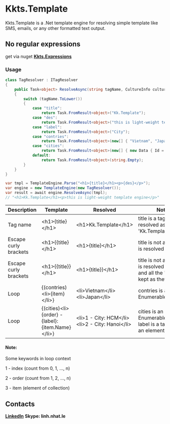 # Kkts.Template
Kkts.Template is a .Net template engine for resolving simple template like SMS, emails, or any other formatted text output.

## No regular expressions

get via nuget **[Kkts.Expressions](https://www.nuget.org/packages/Kkts.Template/)** 
### Usage
``` csharp
class TagResolver : ITagResolver
{
    public Task<object> ResolveAsync(string tagName, CultureInfo cultureInfo)
    {
        switch (tagName.ToLower())
        {
            case "title":
                return Task.FromResult<object>("Kk.Template");
            case "des":
                return Task.FromResult<object>("this is light-weight template engine");
            case "label":
                return Task.FromResult<object>("City");
            case "contries":
                return Task.FromResult<object>(new[] { "Vietnam", "Japan" });
            case "cities":
                return Task.FromResult<object>(new[] { new Data { Id = 1, Name = "HCM" }, new Data { Id = 2, Name = "Hanoi" } });
            default:
                return Task.FromResult<object>(string.Empty);
        }
    }
}

var tmpl = TemplateEngine.Parse("<h1>{title}</h1><p>{des}</p>");
var engine = new TemplateEngine(new TagResolver());
var result = await engine.ResolveAsync(tmpl);
// "<h1>Kk.Template</h1><p>this is light-weight template engine</p>"
```
|Description|Template|Resolved|Note|
|-------------------|-----------------------------------|-----------------------------------|----------------|
|Tag name|&lt;h1&gt;{title}&lt;/h1&gt;|&lt;h1&gt;Kk.Template&lt;/h1&gt;| title is a tag that is resolved as 'Kk.Template'|
|Escape curly brackets|&lt;h1&gt;{{title}&lt;/h1&gt;|&lt;h1&gt;{title}&lt;/h1&gt;| title is not a tag, "{{" is resolved as '{'|
|Escape curly brackets|&lt;h1&gt;{{title}}&lt;/h1&gt;|&lt;h1&gt;{title}}&lt;/h1&gt;| title is not a tag, "{{" is resolved as '{' and all the '}' are kept as they are|
|Loop|{(contries)&lt;li&gt;{item}&lt;/li&gt;}|&lt;li&gt;Vietnam&lt;/li&gt;&lt;li&gt;Japan&lt;/li&gt;| contries is an Enumerable&lt;string&gt;|
|Loop|{(cities)&lt;li&gt;{order} - {label}: {item.Name}&lt;/li&gt;}|&lt;li&gt;1 - City: HCM&lt;/li&gt;&lt;li&gt;2 - City: Hanoi&lt;/li&gt;| cities is an Enumerable&lt;Data&gt;, label is a tag, item is an element of cities|
  
#### Note:
  Some keywords in loop context
  
  1 - index (count from 0, 1, ..., n)
  
  2 - order (count from 1, 2, ..., n)
  
  3 - item (element of collection)
## Contacts
**[LinkedIn](https://www.linkedin.com/in/linh-le-258417105/)**
**Skype: linh.nhat.le**

